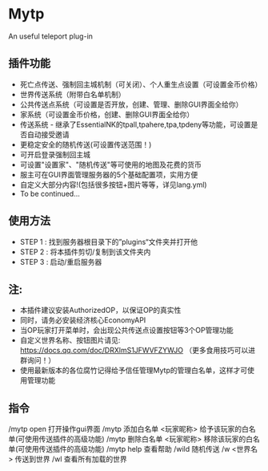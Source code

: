 # Mytp
An useful teleport plug-in
## 插件功能​
 - 死亡点传送、强制回主城机制（可关闭）、个人重生点设置（可设置金币价格）
 - 世界传送系统（附带白名单机制）
 - 公共传送点系统（可设置是否开放，创建、管理、删除GUI界面全给你）
 - 家系统（可设置金币价格，创建、删除GUI界面全给你）
 - 传送系统 - 继承了EssentialNK的tpall,tpahere,tpa,tpdeny等功能，可设置是否自动接受邀请
 - 更稳定安全的随机传送(可设置传送范围！)
 - 可开启登录强制回主城
 - 可设置"设置家"、"随机传送"等可使用的地图及花费的货币
 - 服主可在GUI界面管理服务器的5个基础配置项，实用方便
 - 自定义大部分内容!(包括很多按钮+图片等等，详见lang.yml)
 - To be continued...
## 使用方法​
 - STEP 1 : 找到服务器根目录下的”plugins“文件夹并打开他
 - STEP 2 : 将本插件剪切/复制到该文件夹内
 - STEP 3 : 启动/重启服务器
## 注:​
* 本插件建议安装AuthorizedOP，以保证OP的真实性​
* 同时，请务必安装经济核心EconomyAPI​
* 当OP玩家打开菜单时，会出现公共传送点设置按钮等3个OP管理功能​
* 自定义世界名称、按钮图片请见: https://docs.qq.com/doc/DRXlmS1JFWVFZYWJO （更多食用技巧可以进群询问！）
* 使用最新版本的各位腐竹记得给予信任管理Mytp的管理白名单，这样才可使用管理功能​
## 指令​
/mytp open 打开操作gui界面
/mytp 添加白名单 <玩家昵称> 给予该玩家的白名单(可使用传送插件的高级功能)
/mytp 删除白名单 <玩家昵称> 移除该玩家的白名单(可使用传送插件的高级功能)
/mytp help 查看帮助
/wild 随机传送
/w <世界名> 传送到世界
/wl 查看所有加载的世界
